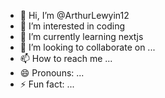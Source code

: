 - 👋 Hi, I’m @ArthurLewyin12
- 👀 I’m interested in coding
- 🌱 I’m currently learning nextjs
- 💞️ I’m looking to collaborate on ...
- 📫 How to reach me ...
- 😄 Pronouns: ...
- ⚡ Fun fact: ...

<!---
ArthurLewyin12/ArthurLewyin12 is a ✨ special ✨ repository because its `README.md` (this file) appears on your GitHub profile.
You can click the Preview link to take a look at your changes.
--->

